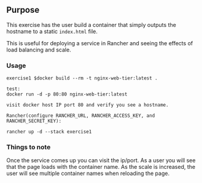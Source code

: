 ## Purpose

This exercise has the user build a container that simply outputs the hostname to a static `index.html` file.

This is useful for deploying a service in Rancher and seeing the effects of load balancing and scale.

### Usage

```
exercise1 $docker build --rm -t nginx-web-tier:latest .

test:
docker run -d -p 80:80 nginx-web-tier:latest

visit docker host IP port 80 and verify you see a hostname.

Rancher(configure RANCHER_URL, RANCHER_ACCESS_KEY, and RANCHER_SECRET_KEY):

rancher up -d --stack exercise1
```

### Things to note

Once the service comes up you can visit the ip/port. As a user you will see that the page loads with the container name. As the scale is increased, the user will see multiple container names when reloading the page.
